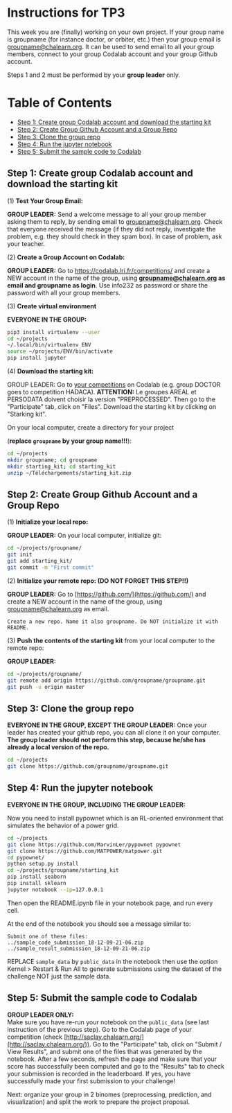 
Instructions for TP3
========

This week you are (finally) working on your own project. 
If your group name is groupname (for instance doctor, or orbiter, etc.) then your group email is groupname@chalearn.org. It can be used to send email to all your group members, connect to your group Codalab account and your group Github account.

Steps 1 and 2 must be performed by your **group leader** only.

Table of Contents
=================
* [Step 1: Create group Codalab account and download the starting kit](#step-1-create-group-codalab-account-and-download-the-starting-kit)
* [Step 2: Create Group Github Account and a Group Repo](#step-2-create-group-github-account-and-a-group-repo)
* [Step 3: Clone the group repo](#step-3-clone-the-group-repo)
* [Step 4: Run the jupyter notebook](#step-4-run-the-jupyter-notebook)
* [Step 5: Submit the sample code to Codalab](#step-5-submit-the-sample-code-to-codalab)

## Step 1: Create group Codalab account and download the starting kit

(1) **Test Your Group Email:**

**GROUP LEADER:** Send a welcome message to all your group member asking them to reply, by sending email to groupname@chalearn.org. Check that everyone received the message (if they did not reply, investigate the problem, e.g. they should check in they spam box). In case of problem, ask your teacher.

(2) **Create a Group Account on Codalab:**

**GROUP LEADER:** Go to https://codalab.lri.fr/competitions/ and create a NEW account in the name of the group, using **groupname@chalearn.org as email and groupname as login**. Use info232 as password or share the password with all your group members.

(3) **Create virtual environment**

**EVERYONE IN THE GROUP:** 
```bash
pip3 install virtualenv --user
cd ~/projects
~/.local/bin/virtualenv ENV
source ~/projects/ENV/bin/activate
pip install jupyter
```

(4) **Download the starting kit:**

GROUP LEADER:  Go to [your competitions](http://saclay.chalearn.org/) on Codalab (e.g. group DOCTOR goes to competition HADACA). **ATTENTION:** Le groupes AREAL et PERSODATA doivent choisir la version "PREPROCESSED". Then go to the "Participate" tab, click on "Files".
Download the starting kit by clicking on "Starking kit".

On your local computer, create a directory for your project 

(**replace `groupname` by your group name!!!**):
```bash
cd ~/projects
mkdir groupname; cd groupname
mkdir starting_kit; cd starting_kit
unzip ~/Téléchargements/starting_kit.zip
```

## Step 2: Create Group Github Account and a Group Repo

(1) **Initialize your local repo:**

**GROUP LEADER:**  On your local computer, initialize git:
```bash
cd ~/projects/groupname/
git init
git add starting_kit/
git commit -m "First commit"
```
(2) **Initialize your remote repo: (DO NOT FORGET THIS STEP!!)**

**GROUP LEADER:**  Go to [https://github.com/](https://github.com/) and create a NEW account in the name of the group, using groupname@chalearn.org as email.

`Create a new repo. Name it also groupname. Do NOT initialize it with README.`

(3) **Push the contents of the starting kit** from your local computer to the remote repo:

**GROUP LEADER:** 
```bash
cd ~/projects/groupname/
git remote add origin https://github.com/groupname/groupname.git
git push -u origin master
```

## Step 3: Clone the group repo

**EVERYONE IN THE GROUP, EXCEPT THE GROUP LEADER:** Once your leader has created your github repo, you can all clone it on your computer.
**The group leader should not perform this step, because he/she has already a local version of the repo.**

```bash
cd ~/projects
git clone https://github.com/groupname/groupname.git
```


## Step 4: Run the jupyter notebook

**EVERYONE IN THE GROUP, INCLUDING THE GROUP LEADER:**

Now you need to install pypownet which is an RL-oriented environment that simulates the behavior of a power grid.

```bash
cd ~/projects
git clone https://github.com/MarvinLer/pypownet pypownet
git clone https://github.com/MATPOWER/matpower.git
cd pypownet/
python setup.py install
cd ~/projects/groupname/starting_kit
pip install seaborn
pip install sklearn
jupyter notebook --ip=127.0.0.1
```
Then open the README.ipynb file in your notebook page, and run every cell.

At the end of the notebook you should see a message similar to:
```console
Submit one of these files:
../sample_code_submission_18-12-09-21-06.zip
../sample_result_submission_18-12-09-21-06.zip
```
REPLACE `sample_data` by `public_data` in the notebook then use the option Kernel > Restart & Run All to generate submissions using the dataset of the challenge NOT just the sample data.

## Step 5: Submit the sample code to Codalab

**GROUP LEADER ONLY:**  
Make sure you have re-run your notebook on the `public_data` (see last instruction of the previous step).
Go to the Codalab page of your competition (check [http://saclay.chalearn.org/](http://saclay.chalearn.org/)). Go to the "Participate" tab, click on "Submit / View Results", and submit one of the files that was generated by the notebook. After a few seconds, refresh the page and make sure that your score has successfully been computed and go to the "Results" tab to check your submission is recorded in the leaderboard. If yes, you have successfully made your first submission to your challenge!

Next: organize your group in 2 binomes (preprocessing, prediction, and visualization) and split the work to prepare the project proposal.

